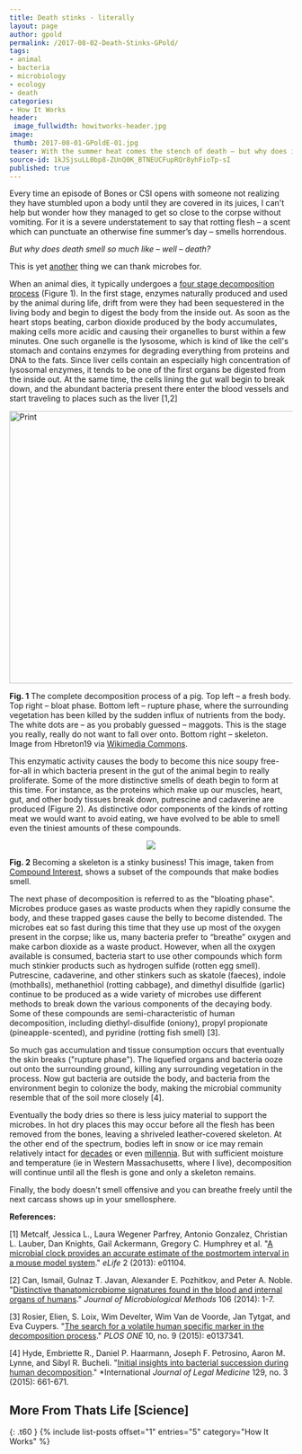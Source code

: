 ```yaml
---
title: Death stinks - literally
layout: page
author: gpold
permalink: /2017-08-02-Death-Stinks-GPold/
tags:
- animal
- bacteria
- microbiology
- ecology
- death
categories:
- How It Works
header:
 image_fullwidth: howitworks-header.jpg
image:
 thumb: 2017-08-01-GPoldE-01.jpg
teaser: With the summer heat comes the stench of death – but why does it smell so bad?
source-id: 1kJSjsuLL0bp8-ZUnQ0K_BTNEUCFupRQr8yhFioTp-sI
published: true
---
```

Every time an episode of Bones or CSI opens with someone not realizing they have stumbled upon a body until they are covered in its juices, I can't help but wonder how they managed to get so close to the corpse without vomiting. For it is a severe understatement to say that rotting flesh – a scent which can punctuate an otherwise fine summer’s day – smells horrendous. 

*But why does death smell so much like – well – death?*

This is yet [another](http://thatslifesci.com.s3-website-us-east-1.amazonaws.com/2016-11-01-Employee-of-the-Month-Hire-a-Microbe-to-Do-Your-Work-Melzer/) thing we can thank microbes for.

When an animal dies, it typically undergoes a [four stage decomposition process](https://youtu.be/OFJrow7yaec) (Figure 1). In the first stage, enzymes naturally produced and used by the animal during life, drift from were they had been sequestered in the living body and begin to digest the body from the inside out. As soon as the heart stops beating, carbon dioxide produced by the body accumulates, making cells more acidic and causing their organelles to burst within a few minutes. One such organelle is the lysosome, which is kind of like the cell's stomach and contains enzymes for degrading everything from proteins and DNA to the fats. Since liver cells contain an especially high concentration of lysosomal enzymes, it tends to be one of the first organs be digested from the inside out. At the same time, the cells lining the gut wall begin to break down, and the abundant bacteria present there enter the blood vessels and start traveling to places such as the liver [1,2] 

<a data-flickr-embed="true"  href="https://www.flickr.com/photos/139839751@N06/36155093802/in/dateposted-friend/" title="Print"><img src="https://farm5.staticflickr.com/4342/36155093802_dbf2fbc514_z.jpg" width="640" height="485" alt="Print"></a><script async src="//embedr.flickr.com/assets/client-code.js" charset="utf-8"></script>

**Fig. 1** The complete decomposition process of a pig. Top left – a fresh body. Top right – bloat phase. Bottom left – rupture phase, where the surrounding vegetation has been killed by the sudden influx of nutrients from the body. The white dots are – as you probably guessed – maggots. This is the stage you really, really do not want to fall over onto. Bottom right – skeleton. Image from Hbreton19 via [Wikimedia Commons](https://upload.wikimedia.org/wikipedia/commons/c/ce/Example_of_a_pig_carcass_in_the_active_decay_stage_of_decomposition.jpg).  

This enzymatic activity causes the body to become this nice soupy free-for-all in which bacteria present in the gut of the animal begin to really proliferate. Some of the more distinctive smells of death begin to form at this time. For instance, as the proteins which make up our muscles, heart, gut, and other body tissues break down, putrescine and cadaverine are produced (Figure 2). As distinctive odor components of the kinds of rotting meat we would want to avoid eating, we have evolved to be able to smell even the tiniest amounts of these compounds.

<div style="text-align:center"><img src ="http://www.compoundchem.com/wp-content/uploads/2014/10/The-Chemistry-of-the-Smell-of-Death.png"/></div>

**Fig. 2** Becoming a skeleton is a stinky business! This image, taken from [Compound Interest](http://www.compoundchem.com/wp-content/uploads/2014/10/The-Chemistry-of-the-Smell-of-Death.png), shows a subset of the compounds that make bodies smell.

The next phase of decomposition is referred to as the "bloating phase". Microbes produce gases as waste products when they rapidly consume the body, and these trapped gases cause the belly to become distended. The microbes eat so fast during this time that they use up most of the oxygen present in the corpse; like us, many bacteria prefer to “breathe” oxygen and make carbon dioxide as a waste product. However, when all the oxygen available is consumed, bacteria start to use other compounds which form much stinkier products such as hydrogen sulfide (rotten egg smell). Putrescine, cadaverine, and other stinkers such as skatole (faeces), indole (mothballs), methanethiol (rotting cabbage), and dimethyl disulfide (garlic) continue to be produced as a wide variety of microbes use different methods to break down the various components of the decaying body. Some of these compounds are semi-characteristic of human decomposition, including diethyl-disulfide (oniony), propyl propionate (pineapple-scented), and pyridine (rotting fish smell) [3]. 

So much gas accumulation and tissue consumption occurs that eventually the skin breaks ("rupture phase"). The liquefied organs and bacteria ooze out onto the surrounding ground, killing any surrounding vegetation in the process. Now gut bacteria are outside the body, and bacteria from the environment begin to colonize the body, making the microbial community resemble that of the soil more closely [4]. 

Eventually the body dries so there is less juicy material to support the microbes. In hot dry places this may occur before all the flesh has been removed from the bones, leaving a shriveled leather-covered skeleton. At the other end of the spectrum, bodies left in snow or ice may remain relatively intact for [decades](http://www.nytimes.com/1998/08/21/world/in-the-norwegian-permafrost-a-new-hunt-for-the-deadly-1918-flu-virus.html) or even [millennia](https://en.wikipedia.org/wiki/%C3%96tzi). But with sufficient moisture and temperature (ie in Western Massachusetts, where I live), decomposition will continue until all the flesh is gone and only a skeleton remains. 

Finally, the body doesn't smell offensive and you can breathe freely until the next carcass shows up in your smellosphere.

**References:**

[1] Metcalf, Jessica L., Laura Wegener Parfrey, Antonio Gonzalez, Christian L. Lauber, Dan Knights, Gail Ackermann, Gregory C. Humphrey et al. "[A microbial clock provides an accurate estimate of the postmortem interval in a mouse model system](https://elifesciences.org/articles/01104)." *eLife* 2 (2013): e01104.

[2] Can, Ismail, Gulnaz T. Javan, Alexander E. Pozhitkov, and Peter A. Noble. "[Distinctive thanatomicrobiome signatures found in the blood and internal organs of humans](https://www.researchgate.net/publication/264502497_Distinctive_thanatomicrobiome_signatures_found_in_the_blood_and_internal_organs_of_humans)." *Journal of Microbiological Methods* 106 (2014): 1-7.

[3] Rosier, Elien, S. Loix, Wim Develter, Wim Van de Voorde, Jan Tytgat, and Eva Cuypers. "[The search for a volatile human specific marker in the decomposition process](http://journals.plos.org/plosone/article?id=10.1371/journal.pone.0137341)." *PLOS ONE* 10, no. 9 (2015): e0137341.

[4] Hyde, Embriette R., Daniel P. Haarmann, Joseph F. Petrosino, Aaron M. Lynne, and Sibyl R. Bucheli. "[Initial insights into bacterial succession during human decomposition](https://www.researchgate.net/publication/268877024_Initial_insights_into_bacterial_succession_during_human_decomposition)." *International *Journal of Legal Medicine* 129, no. 3 (2015): 661-671.

## More From Thats Life [Science]
{: .t60 }
{% include list-posts offset="1" entries="5" category="How It Works" %}


